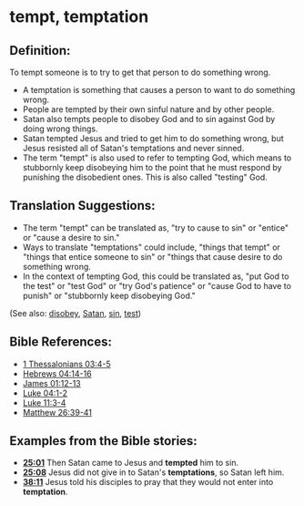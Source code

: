 # tempt, temptation #

## Definition: ##

To tempt someone is to try to get that person to do something wrong.

* A temptation is something that causes a person to want to do something wrong.
* People are tempted by their own sinful nature and by other people.
* Satan also tempts people to disobey God and to sin against God by doing wrong things.
* Satan tempted Jesus and tried to get him to do something wrong, but Jesus resisted all of Satan's temptations and never sinned.
* The term "tempt" is also used to refer to tempting God, which means to stubbornly keep disobeying him to the point that he must respond by punishing the disobedient ones. This is also called "testing" God.

## Translation Suggestions: ##

* The term "tempt" can be translated as, "try to cause to sin" or "entice" or "cause a desire to sin."
* Ways to translate "temptations" could include, "things that tempt" or "things that entice someone to sin" or "things that cause desire to do something wrong.
* In the context of tempting God, this could be translated as, "put God to the test" or "test God" or "try God's patience" or "cause God to have to punish" or "stubbornly keep disobeying God."

(See also: [disobey](../other/disobey.md), [Satan](../kt/satan.md), [sin](../kt/sin.md), [test](../kt/test.md)) 
## Bible References: ##

* [1 Thessalonians 03:4-5](en/tn/1th/help/03/04)
* [Hebrews 04:14-16](en/tn/heb/help/04/14)
* [James 01:12-13](en/tn/jas/help/01/12)
* [Luke 04:1-2](en/tn/luk/help/04/01)
* [Luke 11:3-4](en/tn/luk/help/11/03)
* [Matthew 26:39-41](en/tn/mat/help/26/39)

## Examples from the Bible stories: ##

* __[25:01](en/tn/obs/help/25/01)__ Then Satan came to Jesus and __tempted__  him to sin.
* __[25:08](en/tn/obs/help/25/08)__ Jesus did not give in to Satan's __temptations__, so Satan left him.
* __[38:11](en/tn/obs/help/38/11)__ Jesus told his disciples to pray that they would not enter into __temptation__.
